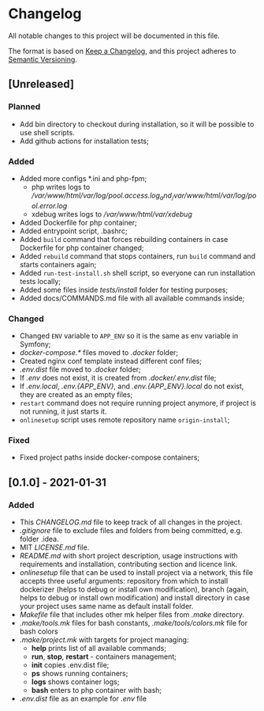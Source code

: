 # Changelog
All notable changes to this project will be documented in this file.

The format is based on [Keep a Changelog](https://keepachangelog.com/en/1.0.0/),
and this project adheres to [Semantic Versioning](https://semver.org/spec/v2.0.0.html).

## [Unreleased]
### Planned
- Add bin directory to checkout during installation, so it will be possible to use shell scripts.
- Add github actions for installation tests;

### Added
- Added more configs *.ini and php-fpm;
  - php writes logs to _/var/www/html/var/log/$pool.access.log_ and _/var/www/html/var/log/$pool.error.log_
  - xdebug writes logs to _/var/www/html/var/xdebug_
- Added Dockerfile for php container;
- Added entrypoint script, .bashrc;
- Added `build` command that forces rebuilding containers in case Dockerfile for php container changed;
- Added `rebuild` command that stops containers, run `build` command and starts containers again;
- Added `run-test-install.sh` shell script, so everyone can run installation tests locally;
- Added some files inside _tests/install_ folder for testing purposes;
- Added docs/COMMANDS.md file with all available commands inside;

### Changed
- Changed `ENV` variable to `APP_ENV` so it is the same as env variable in Symfony;
- _docker-compose.*_ files moved to _.docker_ folder;
- Created nginx conf template instead different conf files;
- _.env.dist_ file moved to _.docker_ folder;
- If _.env_ does not exist, it is created from _.docker/.env.dist_ file;
- If _.env.local_, _.env.{APP_ENV}_, and _.env.{APP_ENV}.local_ do not exist, they are created as an empty files;
- `restart` command does not require running project anymore, if project is not running, it just starts it.
- `onlinesetup` script uses remote repository name `origin-install`;

### Fixed
- Fixed project paths inside docker-compose containers;

## [0.1.0] - 2021-01-31

### Added
- This _CHANGELOG.md_ file to keep track of all changes in the project.
- _.gitignore_ file to exclude files and folders from being committed, e.g. folder .idea.
- MIT _LICENSE.md_ file.
- _README.md_ with short project description, usage instructions with requirements and installation, contributing section and licence link.
- _onlinesetup_ file that can be used to install project via a network, this file accepts three useful arguments: repository from which to install dockerizer (helps to debug or install own modification), branch (again, helps to debug or install own modification) and install directory in case your project uses same name as default install folder.
- _Makefile_ file that includes other mk helper files from _.make_ directory.
- _.make/tools.mk_ files for bash constants, _.make/tools/colors.mk_ file for bash colors
- _.make/project.mk_ with targets for project managing:
  - **help** prints list of all available commands;
  - **run**, **stop**, **restart** - containers management;
  - **init** copies .env.dist file;
  - **ps**  shows running containers;
  - **logs** shows container logs;
  - **bash** enters to php container with bash;
- _.env.dist_ file as an example for _.env_ file